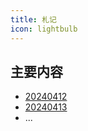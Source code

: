 ```yaml
---
title: 札记
icon: lightbulb
---
```


## 主要内容

- [20240412](20240412.md)
- [20240413](20240413.md)
- ...




